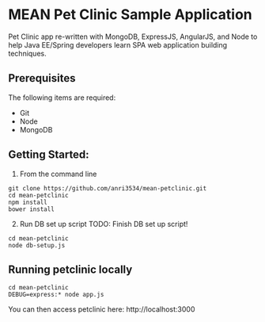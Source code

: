 MEAN Pet Clinic Sample Application
==================================
Pet Clinic app re-written with MongoDB, ExpressJS, AngularJS, and Node to help Java EE/Spring developers learn
SPA web application building techniques.

Prerequisites
-------------
The following items are required:
* Git
* Node
* MongoDB

Getting Started:
---------------
1) From the command line
```
git clone https://github.com/anri3534/mean-petclinic.git
cd mean-petclinic
npm install
bower install
```
2) Run DB set up script TODO: Finish DB set up script!
```
cd mean-petclinic
node db-setup.js
```

Running petclinic locally
-------------------------
```
cd mean-petclinic
DEBUG=express:* node app.js
```

You can then access petclinic here: http://localhost:3000
